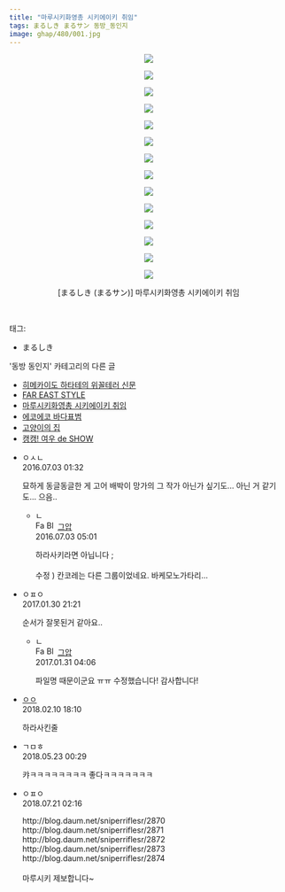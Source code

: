 ```yaml
---
title: "마루시키화영총 시키에이키 취임"
tags: まるしき まるサン 동방_동인지
image: ghap/480/001.jpg
---
```

<div class="article">
<p style="text-align: center; clear: none; float: none;"><img src="{{ site.nasurl }}/ghap/480/001.jpg"/></p>
<p style="text-align: center; clear: none; float: none;"><img src="{{ site.nasurl }}/ghap/480/002.jpg"/></p>
<p style="text-align: center; clear: none; float: none;"><img src="{{ site.nasurl }}/ghap/480/003.jpg"/></p>
<p style="text-align: center; clear: none; float: none;"><img src="{{ site.nasurl }}/ghap/480/004.jpg"/></p>
<p style="text-align: center; clear: none; float: none;"><img src="{{ site.nasurl }}/ghap/480/005.jpg"/></p>
<p style="text-align: center; clear: none; float: none;"><img src="{{ site.nasurl }}/ghap/480/006.jpg"/></p>
<p style="text-align: center; clear: none; float: none;"><img src="{{ site.nasurl }}/ghap/480/007.jpg"/></p>
<p style="text-align: center; clear: none; float: none;"><img src="{{ site.nasurl }}/ghap/480/008.jpg"/></p>
<p style="text-align: center; clear: none; float: none;"><img src="{{ site.nasurl }}/ghap/480/009.jpg"/></p>
<p style="text-align: center; clear: none; float: none;"><img src="{{ site.nasurl }}/ghap/480/010.jpg"/></p>
<p style="text-align: center; clear: none; float: none;"><img src="{{ site.nasurl }}/ghap/480/011.jpg"/></p>
<p style="text-align: center; clear: none; float: none;"><img src="{{ site.nasurl }}/ghap/480/012.jpg"/></p>
<p style="text-align: center; clear: none; float: none;"><img src="{{ site.nasurl }}/ghap/480/013.jpg"/></p>
<p style="text-align: center; clear: none; float: none;"><img src="{{ site.nasurl }}/ghap/480/014.jpg"/></p>
<p style="text-align: center; clear: none; float: none;">[まるしき (まるサン)] 마루시키화영총 시키에이키 취임</p>
<p><br/></p>
</div><div class="tagTrail">
<p>태그: </p>
<ul>
<li>まるしき</li>
</ul>
</div><div class="another">
<p>'동방 동인지' 카테고리의 다른 글</p>
<ul>
<li><a href="/2016-06-21-ghap_482">히메카이도 하타테의 위꼴테러 신문</a></li>
<li><a href="/2016-06-21-ghap_481">FAR EAST STYLE</a></li>
<li><a href="/2016-06-21-ghap_480">마루시키화영총 시키에이키 취임</a></li>
<li><a href="/2016-06-21-ghap_479">에코에코 바다표범</a></li>
<li><a href="/2016-06-21-ghap_478">고양이의 집</a></li>
<li><a href="/2016-06-21-ghap_477">캥캥! 여우 de SHOW</a></li>
</ul>
</div><div class="cb_module cb_fluid">
<div class="cb_wrt cb_profile">
<div class="comment">
<ul>
<li class="cb_thumb_off" id="comment14746147">
<div class="cb_comment_area">
<div class="cb_info_area">
<div class="cb_section">
<span class="cb_nick_name">ㅇㅅㄴ</span>
</div>
<div class="cb_section">
<span class="cb_date">2016.07.03 01:32 </span>
</div>
</div>
<div class="cb_dsc_comment">
<p class="cb_dsc">
											묘하게 동글동글한 게 고어 배박이 망가의 그 작가 아닌가 싶기도... 아닌 거 같기도... 으음..
										</p>
</div>
<ul>
<li class="cb_thumb_off" id="comment14746207">
<span class="cb_bu_subnode">ㄴ</span>
<div class="cb_comment_area">
<div class="cb_info_area">
<div class="cb_section">
<span class="cb_nick_name"><img alt="Favicon of https://ghaptouhou.tistory.com" height="16" onerror="this.onerror=null;this.parentNode.removeChild(this)" src="https://ghaptouhou.tistory.com/favicon.ico" width="16"/> <img alt="BlogIcon" height="16" onerror="this.parentNode.removeChild(this)" src="https://ghaptouhou.tistory.com/index.gif" width="16"/> <a href="https://ghaptouhou.tistory.com" onclick="return openLinkInNewWindow(this)"> 그압</a><span class="tistoryProfileLayerTrigger" onclick='TistoryProfile.show(event, this, {"title":"\uc800\uae30 \uc774\uac70 \ub098\uc911\uc5d0 \uc218\uc815 \uac00\ub2a5\ud558\ub098\uc694","url":"https:\/\/ghap.tistory.com","nickname":"\uadf8\uc555","items":[]}); return false;'></span></span>
</div>
<div class="cb_section">
<span class="cb_date">2016.07.03 05:01 </span>
</div>
</div>
<div class="cb_dsc_comment">
<p class="cb_dsc">
																하라사키라면 아닙니다 ;<br/>
<br/>
수정 ) 칸코레는 다른 그룹이었네요. 바케모노가타리...
															</p>
</div>
</div>
</li>
</ul>
</div></li>
<li class="cb_thumb_off" id="comment14903075">
<div class="cb_comment_area">
<div class="cb_info_area">
<div class="cb_section">
<span class="cb_nick_name">ㅇㅍㅇ</span>
</div>
<div class="cb_section">
<span class="cb_date">2017.01.30 21:21 </span>
</div>
</div>
<div class="cb_dsc_comment">
<p class="cb_dsc">
											순서가 잘못된거 같아요..
										</p>
</div>
<ul>
<li class="cb_thumb_off" id="comment14903310">
<span class="cb_bu_subnode">ㄴ</span>
<div class="cb_comment_area">
<div class="cb_info_area">
<div class="cb_section">
<span class="cb_nick_name"><img alt="Favicon of https://ghaptouhou.tistory.com" height="16" onerror="this.onerror=null;this.parentNode.removeChild(this)" src="https://ghaptouhou.tistory.com/favicon.ico" width="16"/> <img alt="BlogIcon" height="16" onerror="this.parentNode.removeChild(this)" src="https://ghaptouhou.tistory.com/index.gif" width="16"/> <a href="https://ghaptouhou.tistory.com" onclick="return openLinkInNewWindow(this)"> 그압</a><span class="tistoryProfileLayerTrigger" onclick='TistoryProfile.show(event, this, {"title":"\uc800\uae30 \uc774\uac70 \ub098\uc911\uc5d0 \uc218\uc815 \uac00\ub2a5\ud558\ub098\uc694","url":"https:\/\/ghap.tistory.com","nickname":"\uadf8\uc555","items":[]}); return false;'></span></span>
</div>
<div class="cb_section">
<span class="cb_date">2017.01.31 04:06 </span>
</div>
</div>
<div class="cb_dsc_comment">
<p class="cb_dsc">
																파일명 때문이군요 ㅠㅠ 수정했습니다! 감사합니다!
															</p>
</div>
</div>
</li>
</ul>
</div></li>
<li class="cb_thumb_off" id="comment15196842">
<div class="cb_comment_area">
<div class="cb_info_area">
<div class="cb_section">
<span class="cb_nick_name"> <a href="http://http:/ㄱㄷ극딧ㅇ7z8au1bh" onclick="return openLinkInNewWindow(this)">ㅇㅇ</a></span>
</div>
<div class="cb_section">
<span class="cb_date">2018.02.10 18:10 </span>
</div>
</div>
<div class="cb_dsc_comment">
<p class="cb_dsc">
											하라사킨줄
										</p>
</div>
</div></li>
<li class="cb_thumb_off" id="comment15260259">
<div class="cb_comment_area">
<div class="cb_info_area">
<div class="cb_section">
<span class="cb_nick_name">ㄱㅁㅎ</span>
</div>
<div class="cb_section">
<span class="cb_date">2018.05.23 00:29 </span>
</div>
</div>
<div class="cb_dsc_comment">
<p class="cb_dsc">
											캬ㅋㅋㅋㅋㅋㅋㅋㅋ 좋다ㅋㅋㅋㅋㅋㅋㅋ
										</p>
</div>
</div></li>
<li class="cb_thumb_off" id="comment15291008">
<div class="cb_comment_area">
<div class="cb_info_area">
<div class="cb_section">
<span class="cb_nick_name">ㅇㅍㅇ</span>
</div>
<div class="cb_section">
<span class="cb_date">2018.07.21 02:16 </span>
</div>
</div>
<div class="cb_dsc_comment">
<p class="cb_dsc">
											http://blog.daum.net/sniperriflesr/2870<br/>
http://blog.daum.net/sniperriflesr/2871<br/>
http://blog.daum.net/sniperriflesr/2872<br/>
http://blog.daum.net/sniperriflesr/2873<br/>
http://blog.daum.net/sniperriflesr/2874<br/>
<br/>
마루시키 제보합니다~
										</p>
</div>
</div></li>
</ul>
</div>
</div><!-- commentList close -->
</div>
